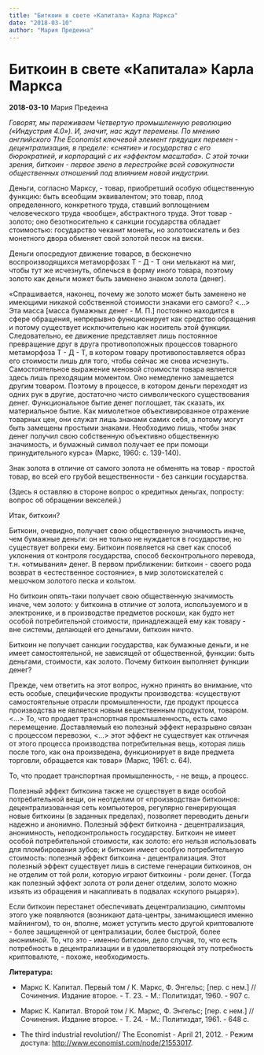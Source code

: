 ```yaml
---
title: "Биткоин в свете «Капитала» Карла Маркса"
date: "2018-03-10"
author: "Мария Предеина"
---
```


# Биткоин в свете «Капитала» Карла Маркса

**2018-03-10** Мария Предеина

*Говорят, мы переживаем Четвертую промышленную революцию («Индустрия 4.0»). И, значит, нас ждут перемены. По мнению английского The Economist ключевой элемент грядущих перемен - децентрализация, в пределе: «снятие» и государства с его бюрократией, и корпораций с их «эффектом масштаба». С этой точки зрения, биткоин - первое звено в перестройке всей совокупности общественных отношений под влиянием новой индустрии.*

Деньги, согласно Марксу, - товар, приобретший особую общественную функцию: быть всеобщим эквивалентом; это товар, плод определенного, конкретного труда, ставший воплощением человеческого труда «вообще», абстрактного труда. Этот товар - золото; оно безотносительно к санкции государства обладает стоимостью: государство чеканит монеты, но золотоискатель и без монетного двора обменяет свой золотой песок на виски.

Деньги опосредуют движение товаров, в бесконечно воспроизводящихся метаморфозах Т - Д - Т они мелькают на миг, чтобы тут же исчезнуть, облечься в форму иного товара, поэтому золото как деньги может быть заменено знаком золота (денег).

«Спрашивается, наконец, почему же золото может быть заменено не имеющими никакой собственной стоимости знаками его самого? <...> Эта масса [масса бумажных денег - М. П.] постоянно находится в сфере обращения, непрерывно функционирует как средство обращения и потому существует исключительно как носитель этой функции. Следовательно, ее движение представляет лишь постоянное превращение друг в друга противоположных процессов товарного метаморфоза Т - Д - Т, в котором товару противопоставляется образ его стоимости лишь для того, чтобы сейчас же снова исчезнуть. Самостоятельное выражение меновой стоимости товара является здесь лишь преходящим моментом. Оно немедленно замещается другим товаром. Поэтому в процессе, в котором деньги переходят из одних рук в другие, достаточно чисто символического существования денег. Функциональное бытие денег поглощает, так сказать, их материальное бытие. Как мимолетное объективированное отражение товарных цен, они служат лишь знаками самих себя, а потому могут быть замещены простыми знаками. Необходимо лишь, чтобы знак денег получил свою собственную объективно общественную значимость, и бумажный символ получает ее при помощи принудительного курса» (Маркс, 1960: с. 139-140).

Знак золота в отличие от самого золота не обменять на товар - простой товар, во всей его грубой вещественности - без санкции государства.

(Здесь я оставляю в стороне вопрос о кредитных деньгах, попросту: вопрос об обращении векселей.)

Итак, биткоин?

Биткоин, очевидно, получает свою общественную значимость иначе, чем бумажные деньги: он не только не нуждается в государстве, но существует вопреки ему. Биткоин появляется на свет как способ уклонения от контроля государства, способ бесконтрольного перевода, т.н. «отмывания» денег. В первом приближении: биткоин - своего рода возврат в «естественное состояние», в мир золотоискателей с мешочком золотого песка и кольтом.

Но биткоин опять-таки получает свою общественную значимость иначе, чем золото: у биткоина в отличие от золота, используемого и в электронике, и в производстве предметов роскоши, как будто нет особой потребительной стоимости, принадлежащей ему как товару - вне системы, делающей его деньгами, биткоин ничто.

Биткоин не получает санкции государства, как бумажные деньги, и не имеет самостоятельной, не зависящей от общественной, функции: быть деньгами, стоимости, как золото. Почему биткоин выполняет функции денег?

Прежде, чем ответить на этот вопрос, нужно принять во внимание, что есть особые, специфические продукты производства: «существуют самостоятельные отрасли промышленности, где продукт процесса производства не является новым вещественным продуктом, товаром. <...> То, что продает транспортная промышленность, есть само перемещение. Доставляемый ею полезный эффект неразрывно связан с процессом перевозки, <...> этот эффект не существует как отличная от этого процесса производства потребительная вещь, которая лишь после того, как она произведена, функционирует в виде предмета торговли, обращается как товар» (Маркс, 1961: с. 64).

То, что продает транспортная промышленность, - не вещь, а процесс.

Полезный эффект биткоина также не существует в виде особой потребительной вещи, он неотделим от «производства» биткоинов: децентрализованная сеть компьютеров, регулярно генерирующая новые биткоины (в заданных пределах), позволяет переводить деньги надежно и анонимно. Полезный эффект биткоина - децентрализация, анонимность, неподконтрольность государству. Биткоин не имеет особой потребительной стоимости, как золото: его нельзя использовать для пломбирования зубов; и биткоин имеет особую потребительную стоимость: полезный эффект биткоина - децентрализация. Этот полезный эффект существует лишь в системе генерации биткоинов, он не отделим от той роли, которую играют биткоины - роли денег. (Тогда как полезный эффект золота от роли денег отделим, золото можно изъять из обращения и накапливать в подвалах «скупого рыцаря»).

Если биткоин перестанет обеспечивать децентрализацию, симптомы этого уже появляются (возникают дата-центры, занимающиеся именно майнингом), то он, вполне, может уступить место другой криптовалюте - более защищенной от централизации, более быстрой, более анонимной. То, что это - именно биткоин, дело случая, то, что есть потребность в децентрализации и в удовлетворяющей эту потребность криптовалюте, - похоже, необходимость.

**Литература:**

* Маркс К. Капитал. Первый том / К. Маркс, Ф. Энгельс; [пер. с нем.] // Сочинения. Издание второе. - Т. 23. - М.: Политиздат, 1960. - 907 с.

* Маркс К. Капитал. Второй том / К. Маркс, Ф. Энгельс; [пер. с нем.] // Сочинения. Издание второе. - Т. 24. - М.: Политиздат, 1961. - 648 с.

* The third industrial revolution// The Economist - April 21, 2012. - Режим доступа: http://www.economist.com/node/21553017.